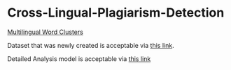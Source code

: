 # Cross-Lingual-Plagiarism-Detection

[Multilingual Word Clusters](https://drive.google.com/file/d/1Xf5VJs54TUp2Fi27Wb9CpsmjmsWLyJv7/view?usp=share_link)

Dataset that was newly created is acceptable via [this link](https://drive.google.com/drive/folders/1jnAehDCQM_u1P3wKpRMozpbpiu0xbP5E?usp=sharing).

Detailed Analysis model is acceptable via [this link](https://drive.google.com/file/d/1YBqRJeWo85U5wMN3YxGcmpMupZj1OJCz/view?usp=sharing)
